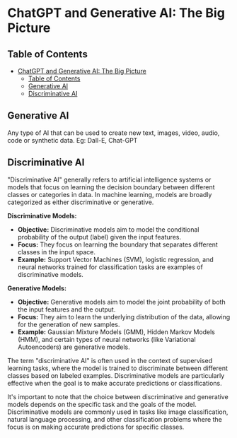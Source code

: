 # ChatGPT and Generative AI: The Big Picture

## Table of Contents
- [ChatGPT and Generative AI: The Big Picture](#chatgpt-and-generative-ai-the-big-picture)
  - [Table of Contents](#table-of-contents)
  - [Generative AI](#generative-ai)
  - [Discriminative AI](#discriminative-ai)


## Generative AI
Any type of AI that can be used to  create new text, images, video, audio, code or synthetic data.
Eg: Dall-E, Chat-GPT

## Discriminative AI
"Discriminative AI" generally refers to artificial intelligence systems or models that focus on learning the decision boundary between different classes or categories in data. In machine learning, models are broadly categorized as either discriminative or generative.

**Discriminative Models:**
- **Objective:** Discriminative models aim to model the conditional probability of the output (label) given the input features.
- **Focus:** They focus on learning the boundary that separates different classes in the input space.
- **Example:** Support Vector Machines (SVM), logistic regression, and neural networks trained for classification tasks are examples of discriminative models.

**Generative Models:**
- **Objective:** Generative models aim to model the joint probability of both the input features and the output.
- **Focus:** They aim to learn the underlying distribution of the data, allowing for the generation of new samples.
- **Example:** Gaussian Mixture Models (GMM), Hidden Markov Models (HMM), and certain types of neural networks (like Variational Autoencoders) are generative models.

The term "discriminative AI" is often used in the context of supervised learning tasks, where the model is trained to discriminate between different classes based on labeled examples. Discriminative models are particularly effective when the goal is to make accurate predictions or classifications.

It's important to note that the choice between discriminative and generative models depends on the specific task and the goals of the model. Discriminative models are commonly used in tasks like image classification, natural language processing, and other classification problems where the focus is on making accurate predictions for specific classes.

